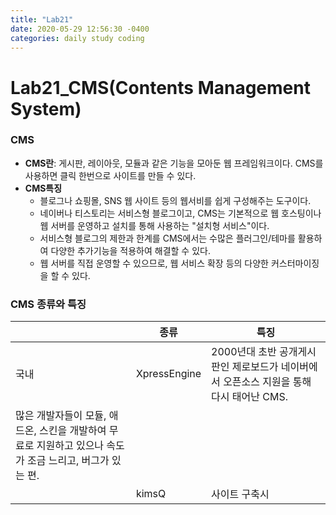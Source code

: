 ```yaml
---
title: "Lab21"
date: 2020-05-29 12:56:30 -0400
categories: daily study coding
---
```

# Lab21_CMS(Contents Management System)

### CMS
* **CMS란**: 게시판, 레이아웃, 모듈과 같은 기능을 모아둔 웹 프레임워크이다. CMS를 사용하면 클릭 한번으로 사이트를 만들 수 있다.
* **CMS특징**
  * 블로그나 쇼핑몰, SNS 웹 사이트 등의 웹서비를 쉽게 구성해주는 도구이다.
  * 네이버나 티스토리는 서비스형 블로그이고, CMS는 기본적으로 웹 호스팅이나 웹 서버를 운영하고 설치를 통해 사용하는 "설치형 서비스"이다.
  * 서비스형 블로그의 제한과 한계를 CMS에서는 수많은 플러그인/테마를 활용하여 다양한 추가기능을 적용하여 해결할 수 있다.
  * 웹 서버를 직접 운영할 수 있으므로, 웹 서비스 확장 등의 다양한 커스터마이징을 할 수 있다.
### CMS 종류와 특징
||종류|특징|
|---|---|-------------------------|
|국내|XpressEngine|2000년대 초반 공개게시판인 제로보드가 네이버에서 오픈소스 지원을 통해 다시 태어난 CMS.
많은 개발자들이 모듈, 애드온, 스킨을 개발하여 무료로 지원하고 있으나 속도가 조금 느리고, 버그가 있는 편.|
||kimsQ|사이트 구축시|
